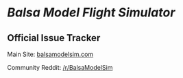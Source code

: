 # *Balsa Model Flight Simulator*
## Official Issue Tracker

Main Site: [balsamodelsim.com](http://balsamodelsim.com)  
  
  
Community Reddit: [/r/BalsaModelSim](http://www.reddit.com/r/BalsaModelSim)

